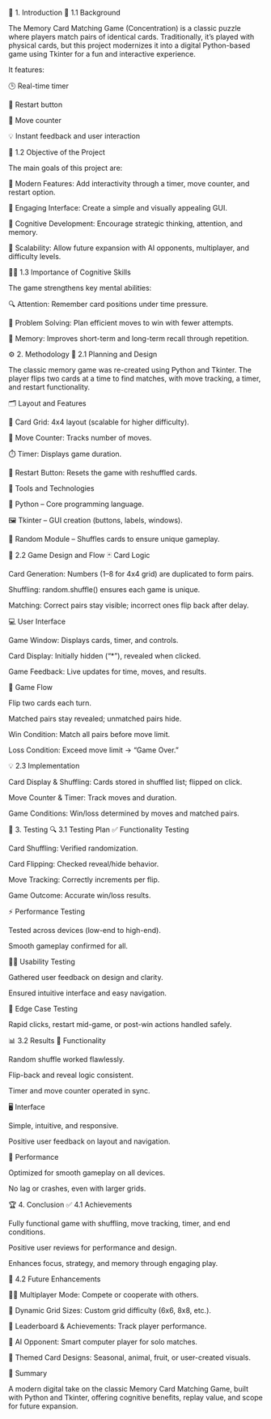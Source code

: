 🏁 1. Introduction
🔹 1.1 Background

The Memory Card Matching Game (Concentration) is a classic puzzle where players match pairs of identical cards. Traditionally, it’s played with physical cards, but this project modernizes it into a digital Python-based game using Tkinter for a fun and interactive experience.

It features:

🕒 Real-time timer

🔄 Restart button

🎯 Move counter

💡 Instant feedback and user interaction

🎯 1.2 Objective of the Project

The main goals of this project are:

🧩 Modern Features: Add interactivity through a timer, move counter, and restart option.

🎨 Engaging Interface: Create a simple and visually appealing GUI.

🧠 Cognitive Development: Encourage strategic thinking, attention, and memory.

🚀 Scalability: Allow future expansion with AI opponents, multiplayer, and difficulty levels.

🧘‍♀️ 1.3 Importance of Cognitive Skills

The game strengthens key mental abilities:

🔍 Attention: Remember card positions under time pressure.

🧩 Problem Solving: Plan efficient moves to win with fewer attempts.

💭 Memory: Improves short-term and long-term recall through repetition.

⚙️ 2. Methodology
🧱 2.1 Planning and Design

The classic memory game was re-created using Python and Tkinter. The player flips two cards at a time to find matches, with move tracking, a timer, and restart functionality.

🗂️ Layout and Features

🎴 Card Grid: 4x4 layout (scalable for higher difficulty).

🧮 Move Counter: Tracks number of moves.

⏱️ Timer: Displays game duration.

🔄 Restart Button: Resets the game with reshuffled cards.

🧰 Tools and Technologies

🐍 Python – Core programming language.

🖼️ Tkinter – GUI creation (buttons, labels, windows).

🔀 Random Module – Shuffles cards to ensure unique gameplay.

🔄 2.2 Game Design and Flow
🃏 Card Logic

Card Generation: Numbers (1–8 for 4x4 grid) are duplicated to form pairs.

Shuffling: random.shuffle() ensures each game is unique.

Matching: Correct pairs stay visible; incorrect ones flip back after delay.

💻 User Interface

Game Window: Displays cards, timer, and controls.

Card Display: Initially hidden (“*”), revealed when clicked.

Game Feedback: Live updates for time, moves, and results.

🔁 Game Flow

Flip two cards each turn.

Matched pairs stay revealed; unmatched pairs hide.

Win Condition: Match all pairs before move limit.

Loss Condition: Exceed move limit → “Game Over.”

💡 2.3 Implementation

Card Display & Shuffling: Cards stored in shuffled list; flipped on click.

Move Counter & Timer: Track moves and duration.

Game Conditions: Win/loss determined by moves and matched pairs.

🧪 3. Testing
🔍 3.1 Testing Plan
✅ Functionality Testing

Card Shuffling: Verified randomization.

Card Flipping: Checked reveal/hide behavior.

Move Tracking: Correctly increments per flip.

Game Outcome: Accurate win/loss results.

⚡ Performance Testing

Tested across devices (low-end to high-end).

Smooth gameplay confirmed for all.

🧑‍💻 Usability Testing

Gathered user feedback on design and clarity.

Ensured intuitive interface and easy navigation.

🧱 Edge Case Testing

Rapid clicks, restart mid-game, or post-win actions handled safely.

📊 3.2 Results
🧩 Functionality

Random shuffle worked flawlessly.

Flip-back and reveal logic consistent.

Timer and move counter operated in sync.

🖥️ Interface

Simple, intuitive, and responsive.

Positive user feedback on layout and navigation.

🚀 Performance

Optimized for smooth gameplay on all devices.

No lag or crashes, even with larger grids.

🏆 4. Conclusion
✅ 4.1 Achievements

Fully functional game with shuffling, move tracking, timer, and end conditions.

Positive user reviews for performance and design.

Enhances focus, strategy, and memory through engaging play.

🔮 4.2 Future Enhancements

🧍‍♂️ Multiplayer Mode: Compete or cooperate with others.

🧩 Dynamic Grid Sizes: Custom grid difficulty (6x6, 8x8, etc.).

🏅 Leaderboard & Achievements: Track player performance.

🤖 AI Opponent: Smart computer player for solo matches.

🎨 Themed Card Designs: Seasonal, animal, fruit, or user-created visuals.

💬 Summary

A modern digital take on the classic Memory Card Matching Game, built with Python and Tkinter, offering cognitive benefits, replay value, and scope for future expansion.
